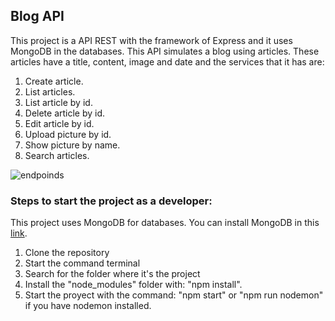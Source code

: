 ## Blog API
This project is a API REST with the framework of Express and it uses MongoDB in the databases.
This API simulates a blog using articles. These articles have a title, content, image and date and the services that it has are:
1. Create article.
2. List articles.
3. List article by id.
4. Delete article by id.
5. Edit article by id.
6. Upload picture by id.
7. Show picture by name.
8. Search articles.

![endpoinds](https://user-images.githubusercontent.com/68518858/215575674-29ed6e83-a09e-4c7e-b952-d137cb0367e1.JPG)

### Steps to start the project as a developer:
This project uses MongoDB for databases. You can install MongoDB in this [link](https://www.mongodb.com/products/compass). 
1.  Clone the repository
2.  Start the command terminal
3.  Search for the folder where it's the project
4.  Install the "node_modules" folder with: "npm install".
5.  Start the proyect with the command: "npm start" or "npm run nodemon" if you have nodemon installed.
